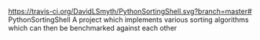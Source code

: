 https://travis-ci.org/DavidLSmyth/PythonSortingShell.svg?branch=master# 
PythonSortingShell
A project which implements various sorting algorithms which can then be benchmarked against each other
